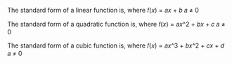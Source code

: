 
The standard form of a linear function is,
where 𝑓(𝑥) = 𝑎𝑥 + 𝑏 𝑎 ≠ 0 

The standard form of a quadratic function is, 
where 𝑓(𝑥) = 𝑎𝑥^2 + 𝑏𝑥 + 𝑐 𝑎 ≠ 0 

The standard form of a cubic function is, 
where 𝑓(𝑥) = 𝑎𝑥^3 + 𝑏𝑥^2 + 𝑐𝑥 + 𝑑 𝑎 ≠ 0 

